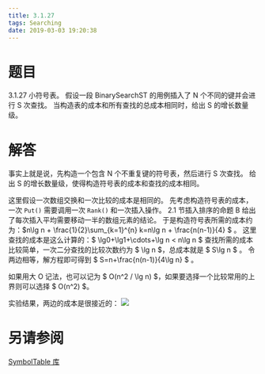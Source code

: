 ```yaml
---
title: 3.1.27
tags: Searching
date: 2019-03-03 19:20:38
---
```


# 题目

3.1.27
小符号表。
假设一段 BinarySearchST 的用例插入了 N 个不同的键并会进行 S 次查找。
当构造表的成本和所有查找的总成本相同时，给出 S 的增长数量级。

# 解答

事实上就是说，先构造一个包含 N 个不重复键的符号表，然后进行 S 次查找。
给出 S 的增长数量级，使得构造符号表的成本和查找的成本相同。

这里假设一次数组交换和一次比较的成本是相同的。
先考虑构造符号表的成本，一次 `Put()` 需要调用一次 `Rank()` 和一次插入操作。
2.1 节插入排序的命题 B 给出了每次插入平均需要移动一半的数组元素的结论。
于是构造符号表所需的成本约为：$n\lg n + \frac{1}{2}\sum_{k=1}^{n} k=n\lg n + \frac{n(n-1)}{4} $ 。
这里查找的成本是这么计算的：$ \lg0+\lg1+\cdots+\lg n < n\lg n $
查找所需的成本比较简单，一次二分查找的比较次数约为 $ \lg n $，总成本就是 $ S\lg n $ 。
令两边相等，解方程即可得到 $ S=n+\frac{n(n-1)}{4\lg n} $ 。

如果用大 O 记法，也可以记为 $ O(n^2 / \lg n) $，如果要选择一个比较常用的上界则可以选择 $ O(n^2) $。

实验结果，两边的成本是很接近的：
![](./1.png)

# 另请参阅

[SymbolTable 库](https://alg4.ikesnowy.com/docs/api/SymbolTable.html)